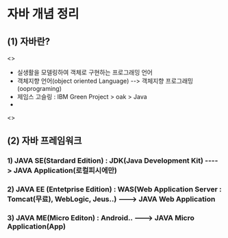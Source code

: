 # 자바 개념 정리

## (1) 자바란?
<>
 - 실생활을 모델링하여 객체로 구현하는 프로그래밍 언어
 - 객체지향 언어(object oriented Language) --> 객체지향 프로그래밍(ooprograming)
 - 제임스 고슬링 : IBM Green Project > oak > Java
 - 
<>  
    
## (2) 자바 프레임워크
### 1) JAVA SE(Stardard Edition) : JDK(Java Development Kit) ----> JAVA Application(로컬피시에만)
### 2) JAVA EE (Entetprise Edition) : WAS(Web Application Server : Tomcat(무료), WebLogic, Jeus..) ---> JAVA Web Application
### 3) JAVA ME(Micro Editon) : Android.. ---> JAVA Micro Application(App)



